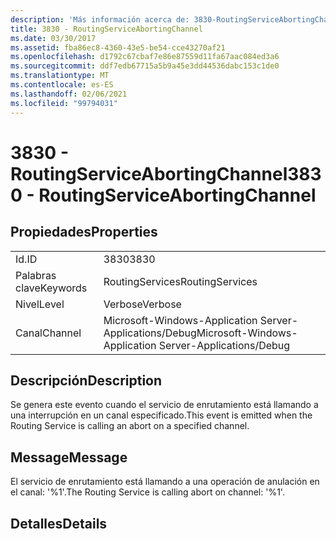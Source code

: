 ```yaml
---
description: 'Más información acerca de: 3830-RoutingServiceAbortingChannel'
title: 3830 - RoutingServiceAbortingChannel
ms.date: 03/30/2017
ms.assetid: fba86ec8-4360-43e5-be54-cce43270af21
ms.openlocfilehash: d1792c67cbaf7e86e87559d11fa67aac084ed3a6
ms.sourcegitcommit: ddf7edb67715a5b9a45e3dd44536dabc153c1de0
ms.translationtype: MT
ms.contentlocale: es-ES
ms.lasthandoff: 02/06/2021
ms.locfileid: "99794031"
---
```

# <a name="3830---routingserviceabortingchannel"></a><span data-ttu-id="bff7b-103">3830 - RoutingServiceAbortingChannel</span><span class="sxs-lookup"><span data-stu-id="bff7b-103">3830 - RoutingServiceAbortingChannel</span></span>

## <a name="properties"></a><span data-ttu-id="bff7b-104">Propiedades</span><span class="sxs-lookup"><span data-stu-id="bff7b-104">Properties</span></span>  
  
|||  
|-|-|  
|<span data-ttu-id="bff7b-105">Id.</span><span class="sxs-lookup"><span data-stu-id="bff7b-105">ID</span></span>|<span data-ttu-id="bff7b-106">3830</span><span class="sxs-lookup"><span data-stu-id="bff7b-106">3830</span></span>|  
|<span data-ttu-id="bff7b-107">Palabras clave</span><span class="sxs-lookup"><span data-stu-id="bff7b-107">Keywords</span></span>|<span data-ttu-id="bff7b-108">RoutingServices</span><span class="sxs-lookup"><span data-stu-id="bff7b-108">RoutingServices</span></span>|  
|<span data-ttu-id="bff7b-109">Nivel</span><span class="sxs-lookup"><span data-stu-id="bff7b-109">Level</span></span>|<span data-ttu-id="bff7b-110">Verbose</span><span class="sxs-lookup"><span data-stu-id="bff7b-110">Verbose</span></span>|  
|<span data-ttu-id="bff7b-111">Canal</span><span class="sxs-lookup"><span data-stu-id="bff7b-111">Channel</span></span>|<span data-ttu-id="bff7b-112">Microsoft-Windows-Application Server-Applications/Debug</span><span class="sxs-lookup"><span data-stu-id="bff7b-112">Microsoft-Windows-Application Server-Applications/Debug</span></span>|  
  
## <a name="description"></a><span data-ttu-id="bff7b-113">Descripción</span><span class="sxs-lookup"><span data-stu-id="bff7b-113">Description</span></span>  

 <span data-ttu-id="bff7b-114">Se genera este evento cuando el servicio de enrutamiento está llamando a una interrupción en un canal especificado.</span><span class="sxs-lookup"><span data-stu-id="bff7b-114">This event is emitted when the Routing Service is calling an abort on a specified channel.</span></span>  
  
## <a name="message"></a><span data-ttu-id="bff7b-115">Message</span><span class="sxs-lookup"><span data-stu-id="bff7b-115">Message</span></span>  

 <span data-ttu-id="bff7b-116">El servicio de enrutamiento está llamando a una operación de anulación en el canal: '%1'.</span><span class="sxs-lookup"><span data-stu-id="bff7b-116">The Routing Service is calling abort on channel: '%1'.</span></span>  
  
## <a name="details"></a><span data-ttu-id="bff7b-117">Detalles</span><span class="sxs-lookup"><span data-stu-id="bff7b-117">Details</span></span>
